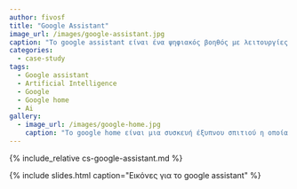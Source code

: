 ```yaml
---
author: fivosf
title: "Google Assistant"
image_url: /images/google-assistant.jpg
caption: "To google assistant είναι ένα ψηφιακός βοηθός με λειτουργίες τεχνητής νοημοσύνης ο οποίος κατασκευάστηκε από την google και τρέχει σε κινητές συσκευές και σε συσκευές έξυπνων σπιτιών (Google home). "
categories:
  - case-study
tags:
  - Google assistant
  - Artificial Intelligence
  - Google
  - Google home
  - Ai
gallery:
  - image_url: /images/google-home.jpg
    caption: "Το google home είναι μια συσκευή έξυπνου σπιτιού η οποία ενσωματώνει το google assistant"
---
```


{% include_relative cs-google-assistant.md %}

{% include slides.html caption="Εικόνες για το google assistant" %}
